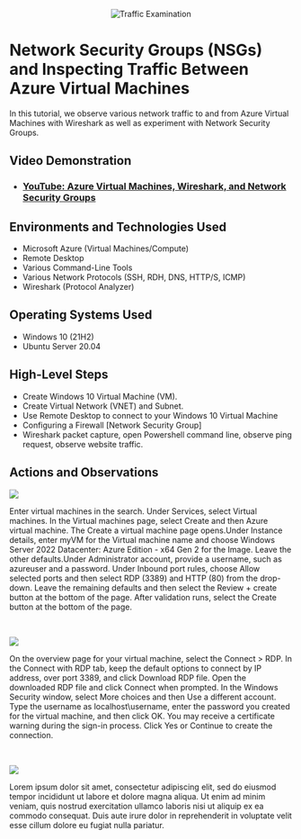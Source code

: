 <p align="center">
<img src="https://i.imgur.com/Ua7udoS.png" alt="Traffic Examination"/>
</p>

<h1>Network Security Groups (NSGs) and Inspecting Traffic Between Azure Virtual Machines</h1>
In this tutorial, we observe various network traffic to and from Azure Virtual Machines with Wireshark as well as experiment with Network Security Groups. <br />


<h2>Video Demonstration</h2>

- ### [YouTube: Azure Virtual Machines, Wireshark, and Network Security Groups](https://www.youtube.com)

<h2>Environments and Technologies Used</h2>

- Microsoft Azure (Virtual Machines/Compute)
- Remote Desktop
- Various Command-Line Tools
- Various Network Protocols (SSH, RDH, DNS, HTTP/S, ICMP)
- Wireshark (Protocol Analyzer)

<h2>Operating Systems Used </h2>

- Windows 10 (21H2)
- Ubuntu Server 20.04

<h2>High-Level Steps</h2>

- Create Windows 10 Virtual Machine (VM).
- Create Virtual Network (VNET) and Subnet.
- Use Remote Desktop to connect to your Windows 10 Virtual Machine
- Configuring a Firewall [Network Security Group]
- Wireshark packet capture, open Powershell command line, observe ping request, observe website traffic.

<h2>Actions and Observations</h2>

<p>
<img src="https://github.com/user-attachments/assets/92dabbf1-2399-43ad-bba7-b8420165897a"/>
</p>
<p>
Enter virtual machines in the search. Under Services, select Virtual machines. In the Virtual machines page, select Create and then Azure virtual machine. The Create a virtual machine page opens.Under Instance details, enter myVM for the Virtual machine name and choose Windows Server 2022 Datacenter: Azure Edition - x64 Gen 2 for the Image. Leave the other defaults.Under Administrator account, provide a username, such as azureuser and a password. Under Inbound port rules, choose Allow selected ports and then select RDP (3389) and HTTP (80) from the drop-down. Leave the remaining defaults and then select the Review + create button at the bottom of the page. After validation runs, select the Create button at the bottom of the page.
</p>
<br />

<p>
<img src="https://github.com/user-attachments/assets/ca3068d9-aab3-4040-88ed-128120ebef27"/>
</p>
<p>
On the overview page for your virtual machine, select the Connect > RDP. In the Connect with RDP tab, keep the default options to connect by IP address, over port 3389, and click Download RDP file. Open the downloaded RDP file and click Connect when prompted. In the Windows Security window, select More choices and then Use a different account. Type the username as localhost\username, enter the password you created for the virtual machine, and then click OK. You may receive a certificate warning during the sign-in process. Click Yes or Continue to create the connection. 
</p>
<br />

<p>
<img src="https://github.com/user-attachments/assets/f9ead750-eeb5-42b3-9c03-f73ce591581a"/>
</p>
<p>
Lorem ipsum dolor sit amet, consectetur adipiscing elit, sed do eiusmod tempor incididunt ut labore et dolore magna aliqua. Ut enim ad minim veniam, quis nostrud exercitation ullamco laboris nisi ut aliquip ex ea commodo consequat. Duis aute irure dolor in reprehenderit in voluptate velit esse cillum dolore eu fugiat nulla pariatur.
</p>
<br />
